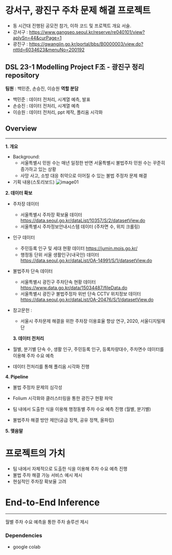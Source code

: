 # 강서구, 광진구 주차 문제 해결 프로젝트
- 동 시간대 진행된 공모전 참가, 이하 코드 및 프로젝트 개요 서술.
- 강서구 : https://www.gangseo.seoul.kr/reserve/re040101/view?aplySn=44&curPage=1
- 광진구 : https://gwangjin.go.kr/portal/bbs/B0000003/view.do?nttId=6034623&menuNo=200192
## DSL 23-1 Modelling Project F조 - 광진구 정리 repository
**팀원** : 백민준, 손승진, 이승원 
**역할 분담** 
- 백민준 : 데이터 전처리, 시계열 예측, 발표
- 손승진 : 데이터 전처리, 시계열 예측
- 이승원 : 데이터 전처리, ppt 제작, 폴리움 시각화


## Overview
---

**1. 개요**
- Background:
  - 서울특별시 민원 수는 매년 일정한 반면 서울특별시 불법주차 민원 수는 꾸준히 증가하고 있는 상황
  - 사망 사고, 소방 대응 취약으로 이어질 수 있는 불법 주정차 문제 해결
- 기획 내용(스토리보드)
![image01](image01)

**2. 데이터 확보**
- 주차장 데이터
  - 서울특별시 주차장 확보율 데이터
  https://data.seoul.go.kr/dataList/10357/S/2/datasetView.do
  - 서울특별시 주차정보안내시스템 데이터 (주차면 수, 위치 크롤링)

- 인구 데이터
  - 주민등록 인구 및 세대 현황 데이터
  https://jumin.mois.go.kr/
  - 행정동 단위 서울 생활인구(내국인) 데이터 
  https://data.seoul.go.kr/dataList/OA-14991/S/1/datasetView.do

- 불법주차 단속 데이터
  - 서울특별시 광진구 주차단속 현황 데이터
  https://www.data.go.kr/data/15034487/fileData.do
  - 서울특별시 광진구 불법주정차 위반 단속 CCTV 위치정보 데이터
  https://data.seoul.go.kr/dataList/OA-20476/S/1/datasetView.do

- 참고문헌 : 
  - 서울시 주차문제 해결을 위한 주차장 이용효율 향상 연구, 2020, 서울디지털재단
  
  **3. 데이터 전처리**
- 월별, 분기별 단속 수, 생활 인구, 주민등록 인구, 등록차량대수, 주차면수 데이터를 이용해 주차 수요 예측
- 데이터 전처리를 통해 폴리움 시각화 진행

**4. Pipeline**

- 불법 주정차 문제의 심각성 

- Folium 시각화와 클러스터링을 통한 광진구 현황 파악

- 팀 내에서 도출한 식을 이용해 행정동별 주차 수요 예측 진행 (월별, 분기별)

- 불법주차 해결 방안 제안(공급 정책, 공유 정책, 올파킹)

**5. 맺음말**


# 프로젝트의 가치
- 팀 내에서 자체적으로 도출한 식을 이용해 주차 수요 예측 진행
- 불법 주차 해결 가능 서비스 예시 제시
- 현실적인 주차장 확보율 고려


# End-to-End Inference
---
월별 주차 수요 예측을 통한 주차 솔루션 제시

### Dependencies
- google colab
